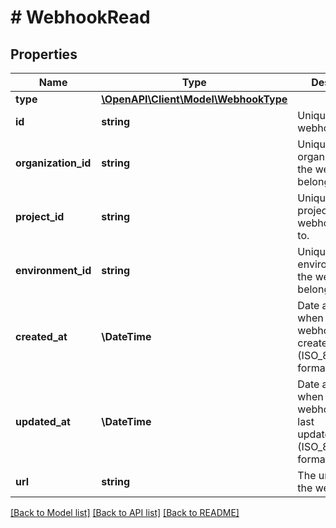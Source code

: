 # # WebhookRead

## Properties

Name | Type | Description | Notes
------------ | ------------- | ------------- | -------------
**type** | [**\OpenAPI\Client\Model\WebhookType**](WebhookType.md) |  |
**id** | **string** | Unique id of the webhook |
**organization_id** | **string** | Unique id of the organization that the webhook belongs to. |
**project_id** | **string** | Unique id of the project that the webhook belongs to. |
**environment_id** | **string** | Unique id of the environment that the webhook belongs to. |
**created_at** | **\DateTime** | Date and time when the webhook was created (ISO_8601 format). |
**updated_at** | **\DateTime** | Date and time when the webhook was last updated/modified (ISO_8601 format). |
**url** | **string** | The url to POST the webhook to |

[[Back to Model list]](../../README.md#models) [[Back to API list]](../../README.md#endpoints) [[Back to README]](../../README.md)
